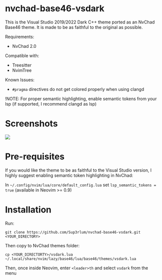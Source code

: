 # nvchad-base46-vsdark
This is the Visual Studio 2019/2022 Dark C++ theme ported as an NvChad Base46 theme. It is made to be as faithful to the original as possible.

Requirements:
- NvChad 2.0

Compatible with:
- Treesitter
- NvimTree

Known Issues:
- `#pragma` directives do not get colored properly when using clangd

!NOTE: For proper semantic highlighting, enable semantic tokens from your lsp (if supported, I recommend clangd as lsp)

# Screenshots
<img src="https://cdn.discordapp.com/attachments/761699926211952700/1179022969142509598/image.png?ex=657845b5&is=6565d0b5&hm=e637902096d5f1a09676474ce34177e76337f9534b4750a02b8a5c4f3110912e&">

# Pre-requisites
If you would like the theme to be as faithful to the Visual Studio version, I highly suggest enabling semantic token highlighting in NvChad:

In `~/.config/nvim/lua/core/default_config.lua` set `lsp_semantic_tokens = true` (available in Neovim >= 0.9)

# Installation
Run:

`git clone https://github.com/Sup3rlum/nvchad-base46-vsdark.git <YOUR_DIRECTORY>`

Then copy to NvChad themes folder:

`cp <YOUR_DIRECTORTY>/vsdark.lua ~/.local/share/nvim/lazy/base46/lua/base46/themes/vsdark.lua`

 Then, once inside Neovim, enter
 `<leader>th`
 and select `vsdark` from the menu
